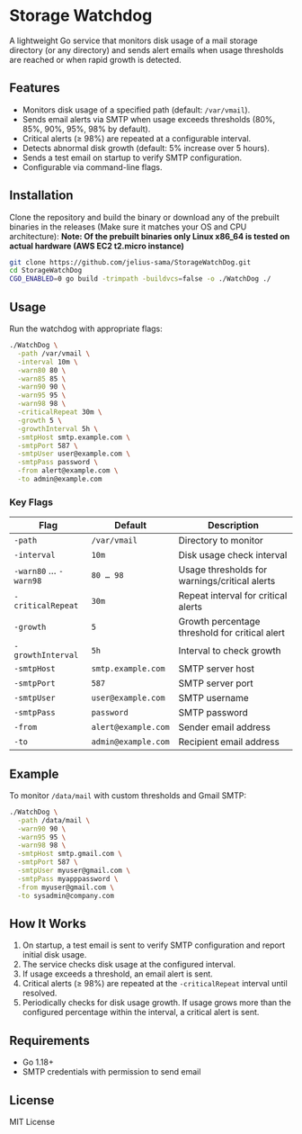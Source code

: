 # Storage Watchdog

A lightweight Go service that monitors disk usage of a mail storage directory (or any directory) and sends alert emails when usage thresholds are reached or when rapid growth is detected.  

## Features

- Monitors disk usage of a specified path (default: `/var/vmail`).
- Sends email alerts via SMTP when usage exceeds thresholds (80%, 85%, 90%, 95%, 98% by default).
- Critical alerts (≥ 98%) are repeated at a configurable interval.
- Detects abnormal disk growth (default: 5% increase over 5 hours).
- Sends a test email on startup to verify SMTP configuration.
- Configurable via command-line flags.

## Installation

Clone the repository and build the binary or download any of the prebuilt binaries in the releases (Make sure it matches your OS and CPU architecture):
**Note: Of the prebuilt binaries only Linux x86_64 is tested on actual hardware (AWS EC2 t2.micro instance)**

```bash
git clone https://github.com/jelius-sama/StorageWatchDog.git
cd StorageWatchDog
CGO_ENABLED=0 go build -trimpath -buildvcs=false -o ./WatchDog ./
```

## Usage

Run the watchdog with appropriate flags:

```bash
./WatchDog \
  -path /var/vmail \
  -interval 10m \
  -warn80 80 \
  -warn85 85 \
  -warn90 90 \
  -warn95 95 \
  -warn98 98 \
  -criticalRepeat 30m \
  -growth 5 \
  -growthInterval 5h \
  -smtpHost smtp.example.com \
  -smtpPort 587 \
  -smtpUser user@example.com \
  -smtpPass password \
  -from alert@example.com \
  -to admin@example.com
```

### Key Flags

| Flag                  | Default             | Description                                    |
| --------------------- | ------------------- | ---------------------------------------------- |
| `-path`               | `/var/vmail`        | Directory to monitor                           |
| `-interval`           | `10m`               | Disk usage check interval                      |
| `-warn80` … `-warn98` | `80 … 98`           | Usage thresholds for warnings/critical alerts  |
| `-criticalRepeat`     | `30m`               | Repeat interval for critical alerts            |
| `-growth`             | `5`                 | Growth percentage threshold for critical alert |
| `-growthInterval`     | `5h`                | Interval to check growth                       |
| `-smtpHost`           | `smtp.example.com`  | SMTP server host                               |
| `-smtpPort`           | `587`               | SMTP server port                               |
| `-smtpUser`           | `user@example.com`  | SMTP username                                  |
| `-smtpPass`           | `password`          | SMTP password                                  |
| `-from`               | `alert@example.com` | Sender email address                           |
| `-to`                 | `admin@example.com` | Recipient email address                        |

## Example

To monitor `/data/mail` with custom thresholds and Gmail SMTP:

```bash
./WatchDog \
  -path /data/mail \
  -warn90 90 \
  -warn95 95 \
  -warn98 98 \
  -smtpHost smtp.gmail.com \
  -smtpPort 587 \
  -smtpUser myuser@gmail.com \
  -smtpPass myapppassword \
  -from myuser@gmail.com \
  -to sysadmin@company.com
```

## How It Works

1. On startup, a test email is sent to verify SMTP configuration and report initial disk usage.
2. The service checks disk usage at the configured interval.
3. If usage exceeds a threshold, an email alert is sent.
4. Critical alerts (≥ 98%) are repeated at the `-criticalRepeat` interval until resolved.
5. Periodically checks for disk usage growth. If usage grows more than the configured percentage within the interval, a critical alert is sent.

## Requirements

* Go 1.18+
* SMTP credentials with permission to send email

## License

MIT License

